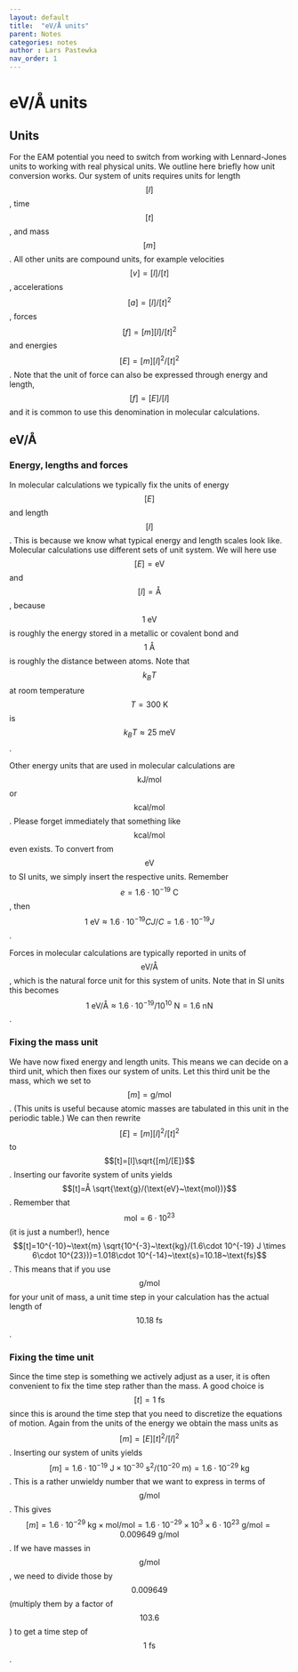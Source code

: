 ```yaml
---
layout: default
title:  "eV/Å units"
parent: Notes
categories: notes
author : Lars Pastewka
nav_order: 1
---
```


# eV/Å units

## Units

For the EAM potential you need to switch from working with Lennard-Jones units to working with real physical units. We outline here briefly how unit conversion works. Our system of units requires units for length $$[l]$$, time $$[t]$$, and mass $$[m]$$. All other units are compound units, for example velocities $$[v]=[l]/[t]$$, accelerations $$[a]=[l]/[t]^2$$, forces $$[f]=[m][l]/[t]^2$$ and energies $$[E]=[m][l]^2/[t]^2$$. Note that the unit of force can also be expressed through energy and length, $$[f]=[E]/[l]$$ and it is common to use this denomination in molecular calculations.

## eV/Å

### Energy, lengths and forces

In molecular calculations we typically fix the units of energy $$[E]$$ and length $$[l]$$. This is because we know what typical energy and length scales look like. Molecular calculations use different sets of unit system. We will here use $$[E]=\text{eV}$$ and $$[l]=\text{Å}$$, because $$1~\text{eV}$$ is roughly the energy stored in a metallic or covalent bond and $$1~\text{Å}$$ is roughly the distance between atoms. Note that $$k_B T$$ at room temperature $$T=300~\text{K}$$ is $$k_B T\approx 25~\text{meV}$$.

Other energy units that are used in molecular calculations are $$\text{kJ/mol}$$ or $$\text{kcal/mol}$$. Please forget immediately that something like $$\text{kcal/mol}$$ even exists. To convert from $$\text{eV}$$ to SI units, we simply insert the respective units. Remember $$e=1.6\cdot 10^{-19}~\text{C}$$, then $$1~\text{eV}\approx 1.6\cdot 10^{-19} C J/C=1.6\cdot 10^{-19} J$$.

Forces in molecular calculations are typically reported in units of $$\text{eV}/\text{Å}$$, which is the natural force unit for this system of units. Note that in SI units this becomes $$1~\text{eV}/\text{Å}\approx 1.6\cdot 10^{-19}/10^{10}~\text{N}=1.6~\text{nN}$$.

### Fixing the mass unit

We have now fixed energy and length units. This means we can decide on a third unit, which then fixes our system of units. Let this third unit be the mass, which we set to $$[m]=\text{g/mol}$$. (This units is useful because atomic masses are tabulated in this unit in the periodic table.) We can then rewrite $$[E]=[m][l]^2/[t]^2$$ to $$[t]=[l]\sqrt{[m]/[E]}$$. Inserting our favorite system of units yields $$[t]=Å \sqrt{\text{g}/(\text{eV}~\text{mol})}$$. Remember that $$\text{mol}=6\cdot 10^{23}$$ (it is just a number!), hence $$[t]=10^{-10}~\text{m} \sqrt{10^{-3}~\text{kg}/(1.6\cdot 10^{-19} J \times 6\cdot 10^{23})}=1.018\cdot 10^{-14}~\text{s}=10.18~\text{fs}$$. This means that if you use $$\text{g/mol}$$ for your unit of mass, a unit time step in your calculation has the actual length of $$10.18~\text{fs}$$.

### Fixing the time unit

Since the time step is something we actively adjust as a user, it is often convenient to fix the time step rather than the mass. A good choice is $$[t]=1~\text{fs}$$ since this is around the time step that you need to discretize the equations of motion. Again from the units of the energy we obtain the mass units as $$[m]=[E][t]^2/[l]^2$$. Inserting our system of units yields $$[m]=1.6\cdot 10^{-19}~\text{J} \times 10^{-30}~\text{s}^2 / (10^{-20}~\text{m})=1.6\cdot 10^{-29}~\text{kg}$$. This is a rather unwieldy number that we want to express in terms of $$\text{g}/\text{mol}$$. This gives $$[m]=1.6\cdot 10^{-29}~\text{kg} \times \text{mol}/\text{mol} = 1.6\cdot 10^{-29} \times 10^{3}\times 6\cdot 10^{23} ~\text{g}/\text{mol}=0.009649~\text{g}/\text{mol}$$. If we have masses in $$\text{g}/\text{mol}$$, we need to divide those by $$0.009649$$ (multiply them by a factor of $$103.6$$) to get a time step of $$1~\text{fs}$$.